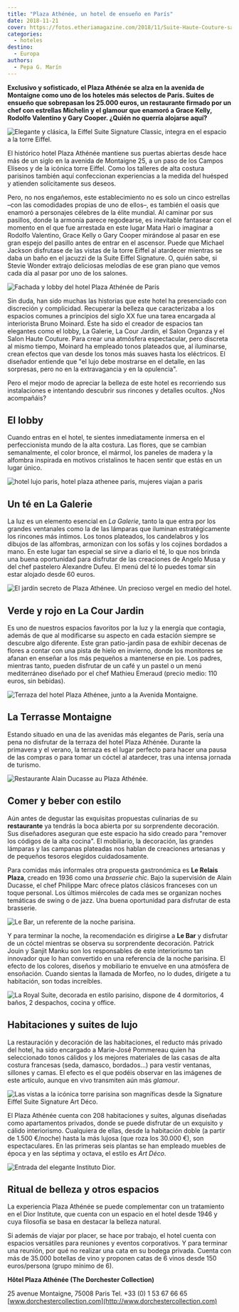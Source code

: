 ```yaml
---
title: "Plaza Athénée, un hotel de ensueño en París"
date: 2018-11-21
cover: https://fotos.etheriamagazine.com/2018/11/Suite-Haute-Couture-salon-HR-by-Francis-Amiand.jpg
categories: 
  - hoteles
destino: 
  - Europa
authors: 
  - Pepa G. Marín
---
```


**Exclusivo y sofisticado, el Plaza Athénée se alza en la avenida de Montaigne como uno 
de los hoteles más selectos de París. Suites de ensueño que sobrepasan los 25.000 euros, 
un restaurante firmado por un chef con estrellas Michelin y el glamour que enamoró a 
Grace Kelly, Rodolfo Valentino y Gary Cooper. ¿Quién no querría alojarse aquí?** 

![Elegante y clásica, la Eiffel Suite Signature Classic, integra en el espacio a la torre Eiffel.](https://fotos.etheriamagazine.com/2018/11/Suite-Haute-Couture-salon-HR-by-Francis-Amiand.jpg "Elegante y clásica, la Eiffel Suite Signature Classic, integra en el espacio a la torre Eiffel. © Francis Amiand.")

El histórico hotel Plaza Athénée mantiene sus puertas abiertas desde hace más de un 
siglo en la avenida de Montaigne 25, a un paso de los Campos Elíseos y de la icónica 
torre Eiffel. Como los talleres de alta costura parisinos también aquí confeccionan 
experiencias a la medida del huésped y atienden solícitamente sus deseos. 

Pero, no nos engañemos, este establecimiento no es solo un cinco estrellas –con las 
comodidades propias de uno de ellos–, es también el oasis que enamoró a personajes 
célebres de la élite mundial. Al caminar por sus pasillos, donde la armonía parece 
regodearse, es inevitable fantasear con el momento en el que fue arrestada en este lugar 
Mata Hari o imaginar a Rodolfo Valentino, Grace Kelly o Gary Cooper mirándose al pasar 
en ese gran espejo del pasillo antes de entrar en el ascensor. Puede que Michael Jackson 
disfrutase de las vistas de la torre Eiffel al atardecer mientras se daba un baño en el 
jacuzzi de la Suite Eiffel Signature. O, quién sabe, si Stevie Wonder extrajo deliciosas 
melodías de ese gran piano que vemos cada día al pasar por uno de los salones. 

![Fachada y lobby del hotel Plaza Athénée de París](https://fotos.etheriamagazine.com/2018/11/entrada-lobby-hotel-plaza-athenee.jpg "Fachada (©Masahiko Takeda) y lobby del hotel Plaza Athénée (©Angelina).")

Sin duda, han sido muchas las historias que este hotel ha presenciado con discreción y 
complicidad. Recuperar la belleza que caracterizaba a los espacios comunes a principios 
del siglo XX fue una tarea encargada al interiorista Bruno Moinard. Éste ha sido el 
creador de espacios tan elegantes como el lobby, La Galerie, La Cour Jardin, el Salon 
Organza y el Salon Haute Couture. Para crear una atmósfera espectacular, pero discreta 
al mismo tiempo, Moinard ha empleado tonos plateados que, al iluminarse, crean efectos 
que van desde los tonos más suaves hasta los eléctricos. El diseñador entiende que "el 
lujo debe mostrarse en el detalle, en las sorpresas, pero no en la extravagancia y en la 
opulencia". 

Pero el mejor modo de apreciar la belleza de este hotel es recorriendo sus instalaciones 
e intentando descubrir sus rincones y detalles ocultos. ¿Nos acompañáis? 

## El lobby

Cuando entras en el hotel, te sientes inmediatamente inmersa en el perfeccionista mundo 
de la alta costura. Las flores, que se cambian semanalmente, el color bronce, el mármol, 
los paneles de madera y la alfombra inspirada en motivos cristalinos te hacen sentir que 
estás en un lugar único. 

![hotel lujo paris, hotel plaza athenee paris, mujeres viajan a paris](https://fotos.etheriamagazine.com/2018/11/HPA-Galerie-HR-by-Francis-Amiand.jpg "La Galerie, un espacio elegante donde tomar el té. © Francis Amiand.")

## Un té en La Galerie

La luz es un elemento esencial en _La Galerie_, tanto la que entra por los grandes 
ventanales como la de las lámparas que iluminan estratégicamente los rincones más 
íntimos. Los tonos plateados, los candelabros y los dibujos de las alfombras, armonizan 
con los sofás y los cojines bordados a mano. En este lugar tan especial se sirve a 
diario el té, lo que nos brinda una buena oportunidad para disfrutar de las creaciones 
de Angelo Musa y del chef pastelero Alexandre Dufeu. El menú del té lo puedes tomar sin 
estar alojado desde 60 euros. 

![El jardín secreto de Plaza Athénee. Un precioso vergel en medio del hotel.](https://fotos.etheriamagazine.com/2018/11/HPA-Cour-Jardin-4-HR-by-StudiodesFleurs.jpg "El jardín secreto de Plaza Athénee. Un precioso vergel en medio del hotel. © Studio des Fleurs")

## Verde y rojo en La Cour Jardin

Es uno de nuestros espacios favoritos por la luz y la energía que contagia, además de 
que al modificarse su aspecto en cada estación siempre se descubre algo diferente. Este 
gran patio-jardín pasa de exhibir decenas de flores a contar con una pista de hielo en 
invierno, donde los monitores se afanan en enseñar a los más pequeños a mantenerse en 
pie. Los padres, mientras tanto, pueden disfrutar de un café y un pastel o un menú 
mediterráneo diseñado por el chef Mathieu Emeraud (precio medio: 110 euros, sin 
bebidas). 

![Terraza del hotel Plaza Athénee, junto a la Avenida Montaigne.](https://fotos.etheriamagazine.com/2018/11/HPA-Terrasse-Montaigne-StudiodesFleurs.jpg "Terraza del hotel Plaza Athénee, junto a la Avenida Montaigne. © Studio des Fleurs")

## La Terrasse Montaigne

Estando situado en una de las avenidas más elegantes de París, sería una pena no 
disfrutar de la terraza del hotel Plaza Athénée. Durante la primavera y el verano, la 
terraza es el lugar perfecto para hacer una pausa de las compras o para tomar un cóctel 
al atardecer, tras una intensa jornada de turismo. 

![Restaurante Alain Ducasse au Plaza Athénée.](https://fotos.etheriamagazine.com/2018/11/Alain-Ducasse-au-Plaza-Athenee-Pierre-Monetta.jpg "Restaurante Alain Ducasse au Plaza Athénée. © Pierre Monetta.")

## Comer y beber con estilo

Aún antes de degustar las exquisitas propuestas culinarias de su **restaurante** ya 
tendrás la boca abierta por su sorprendente decoración. Sus diseñadores aseguran que 
este espacio ha sido creado para "remover los códigos de la alta cocina". El mobiliario, 
la decoración, las grandes lámparas y las campanas plateadas nos hablan de creaciones 
artesanas y de pequeños tesoros elegidos cuidadosamente. 

Para comidas más informales otra propuesta gastronómica es **Le Relais Plaza**, creado 
en 1936 como una _brasserie_ _chic_. Bajo la supervisión de Alain Ducasse, el chef 
Philippe Marc ofrece platos clásicos franceses con un toque personal. Los últimos 
miércoles de cada mes se organizan noches temáticas de swing o de jazz. Una buena 
oportunidad para disfrutar de esta brasserie. 

![Le Bar, un referente de la noche parisina.](https://fotos.etheriamagazine.com/2018/11/HPA-Bar-HD-by-Romain-Bourven.jpg "Le Bar, un referente de la noche parisina. © Romain Bourven")

Y para terminar la noche, la recomendación es dirigirse a **Le Bar** y disfrutar de un 
cóctel mientras se observa su sorprendente decoración. Patrick Jouin y Sanjit Manku son 
los responsables de este interiorismo tan innovador que lo han convertido en una 
referencia de la noche parisina. El efecto de los colores, diseños y mobiliario te 
envuelve en una atmósfera de ensoñación. Cuando sientas la llamada de Morfeo, no lo 
dudes, dirígete a tu habitación, son todas increíbles. 

![La Royal Suite, decorada en estilo parisino, dispone de 4 dormitorios, 4 baños, 2 despachos, cocina y office.](https://fotos.etheriamagazine.com/2018/11/HPA-512-Royal-suite-HR-by-Francis-Amiand.jpg "La Royal Suite, decorada en estilo parisino, dispone de 4 dormitorios, 4 baños, 2 despachos, cocina y office. © Francis Amiand.")

## Habitaciones y suites de lujo

La restauración y decoración de las habitaciones, el reducto más privado del hotel, ha 
sido encargado a Marie-José Pommereau quien ha seleccionado tonos cálidos y los mejores 
materiales de las casas de alta costura francesas (seda, damasco, bordados...) para 
vestir ventanas, sillones y camas. El efecto es el que podéis observar en las imágenes 
de este artículo, aunque en vivo transmiten aún más _glamour_. 

![Las vistas a la icónica torre parisina son magníficas desde la Signature Eiffel Suite Signature Art Déco.](https://fotos.etheriamagazine.com/2018/11/HPA-878-Eiffel-Suite-Signature-Salon-HR-by-Francis-Amiand.jpg "Las vistas a la icónica torre parisina son magníficas desde la Signature Eiffel Suite Signature Art Déco. ©Francis Amiand.")

El Plaza Athénée cuenta con 208 habitaciones y suites, algunas diseñadas como 
apartamentos privados, donde se puede disfrutar de un exquisito y cálido interiorismo. 
Cualquiera de ellas, desde la habitación doble (a partir de 1.500 €/noche) hasta la más 
lujosa (que roza los 30.000 €), son espectaculares. En las primeras seis plantas se han 
empleado muebles de época y en las séptima y octava, el estilo es _Art Déco_. 

![Entrada del elegante Instituto Dior.](https://fotos.etheriamagazine.com/2018/11/HPA-Dior-Institut.jpg "Entrada del elegante Instituto Dior. © J. Galland")

## Ritual de belleza y otros espacios

La experiencia Plaza Athénée se puede complementar con un tratamiento en el Dior 
Institute, que cuenta con un espacio en el hotel desde 1946 y cuya filosofía se basa en 
destacar la belleza natural. 

Si además de viajar por placer, se hace por trabajo, el hotel cuenta con espacios 
versátiles para reuniones y eventos corporativos. Y para terminar una reunión, por qué 
no realizar una cata en su bodega privada. Cuenta con más de 35.000 botellas de vino y 
proponen catas de 6 vinos desde 150 euros/persona (grupo mínimo de 6). 

**Hôtel Plaza Athénée (The Dorchester Collection)** 

25 avenue Montaigne, 75008 Paris Tel. +33 (0) 1 53 67 66 65 
[www.dorchestercollection.com](http://www.dorchestercollection.com)
